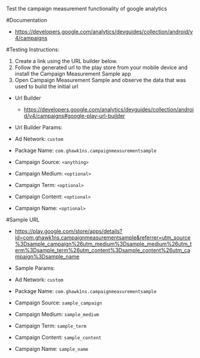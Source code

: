Test the campaign measurement functionality of google analytics

#Documentation
* https://developers.google.com/analytics/devguides/collection/android/v4/campaigns

#Testing Instructions:

1. Create a link using the URL builder below. 
2. Follow the generated url to the play store from your mobile device and install the Campaign Measurement Sample app
3. Open Campaign Measurement Sample and observe the data that was used to build the initial url

* Url Builder
  * https://developers.google.com/analytics/devguides/collection/android/v4/campaigns#google-play-url-builder

* Url Builder Params:
 * Ad Network: `custom`
 * Package Name: `com.ghawk1ns.campaignmeasurementsample`
 * Campaign Source: `<anything>`
 * Campaign Medium: `<optional>`
 * Campaign Term: `<optional>`
 * Campaign Content: `<optional>`
 * Campaign Name: `<optional>`

#Sample URL
* https://play.google.com/store/apps/details?id=com.ghawk1ns.campaignmeasurementsample&referrer=utm_source%3Dsample_campaign%26utm_medium%3Dsample_medium%26utm_term%3Dsample_term%26utm_content%3Dsample_content%26utm_campaign%3Dsample_name

* Sample Params:
 * Ad Network: `custom`
 * Package Name: `com.ghawk1ns.campaignmeasurementsample`
 * Campaign Source: `sample_campaign`
 * Campaign Medium: `sample_medium`
 * Campaign Term: `sample_term`
 * Campaign Content: `sample_content`
 * Campaign Name: `sample_name`
